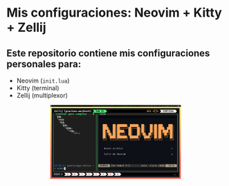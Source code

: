 # Mis configuraciones: Neovim + Kitty + Zellij

## Este repositorio contiene mis configuraciones personales para:

- Neovim (`init.lua`)
- Kitty (terminal)
- Zellij (multiplexor)

<div align="center">
  <img src="assets/preview.png" alt="Preview" width="60%">
</div>
